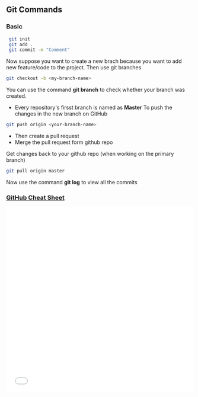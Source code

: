 ## Git Commands

### Basic
```bash
 git init
 git add .
 git commit -m "Comment"
 ```
Now suppose you want to create a new brach because you want to add new feature/code to the project. Then use git branches
```bash
git checkout -b <my-branch-name>
```
You can use the command **git branch** to check whether your branch was created.
- Every repository's firsst branch is named as **Master**
To push the changes in the new branch on GitHub
```bash
git push origin <your-branch-name>
```
- Then create a pull request
- Merge the pull request form github repo

Get changes back to your github repo (when working on the primary branch)
```bash
git pull origin master
```
Now use the command **git log** to view all the commits

### [GitHub Cheat Sheet](https://training.github.com/downloads/github-git-cheat-sheet.pdf)

<iframe src="github-git-cheat-sheet.pdf" width="100%" height="500" frameborder="0"></iframe>